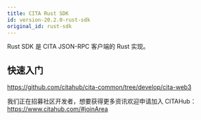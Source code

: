 ```yaml
---
title: CITA Rust SDK
id: version-20.2.0-rust-sdk
original_id: rust-sdk
---
```


Rust SDK 是 CITA JSON-RPC 客户端的 Rust 实现。

## 快速入门

https://github.com/citahub/cita-common/tree/develop/cita-web3

我们正在招募社区开发者，想要获得更多资讯欢迎申请加入 CITAHub：https://www.citahub.com/#joinArea
